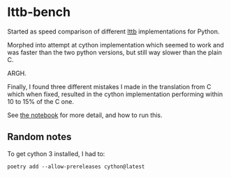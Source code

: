 # lttb-bench

Started as speed comparison of different [lttb](https://github.com/sveinn-steinarsson/flot-downsample) implementations for Python.

Morphed into attempt at cython implementation which seemed to work and was faster than the two python versions, but still way slower than the plain C.

ARGH.

Finally, I found three different mistakes I made in the translation from C which
when fixed, resulted in the cython implementation performing within 10 to 15% of
the C one.

See [the notebook](./drag_race_lttb.ipynb) for more detail, and how to run this.

## Random notes

To get cython 3 installed, I had to:

```shell
poetry add --allow-prereleases cython@latest
```
